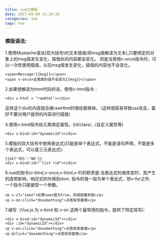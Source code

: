 ```yaml
---
title: vue之模版
date: 2017-09-09 15:29:19
categories: Vue
tags: Vue
---
```

### 模版语法:

1.使用Mustache语法(双大括号)的文本插值(将msg值解读为文本),只要绑定的对象上的msg值发生变化，插值处的内容都会变化。
但是当使用v-once指令时，可以一次性使用插值，以后msg值发生变化，插值的内容也不会变化。

    <span>Message:{{msg}}</span>
    <span v-once>这里面的值不会变化{{msg}}</span>

2.如果想解读为html代码的话，使用v-html指令：
    
    <div v-html = "rawHtml"></div>

这样这个div的内容就会被rawHtml的值给替换掉。（这样很容易导致xss攻击，最好不要对用户提供的内容进行插值）	

4.使用v-bind指令给元素绑定属性。(id/class/.../自定义属性等)

    <div v-bind:id="dynamicId"></div>

5.模版的双大括号中使用表达式(只能是单个表达式，不能是语句声明，不能是多个表达式，可以是三元表达式):

    {{ok?'YES':'NO'}}
    <div v-bind:id="'list'+id"></div>

6.vue的指令(v-bind,v-once,v-html,v-if)的职责是:当表达式的值改变时，其产生的连带影响，响应式的作用到dom.
指令的值一般为单个表达式，除v-for之外.  
一个指令只能接受一个参数。

    <p v-if="seen">如果seen值为true，你就能看到我</p>
    <p v-on:click="dosomething">点我有惊喜哦</p>

7.缩写（Vue.js 为 v-bind 和 v-on 这两个最常用的指令，提供了特定简写):

    <div v-bind:id="dynamicId"></div> 
    <div :id="dynamicId"></div> 
    <p v-on:click="dosomething">点我有惊喜哦</p> 
    <p @click="dosomething">点我有惊喜哦</p>  

